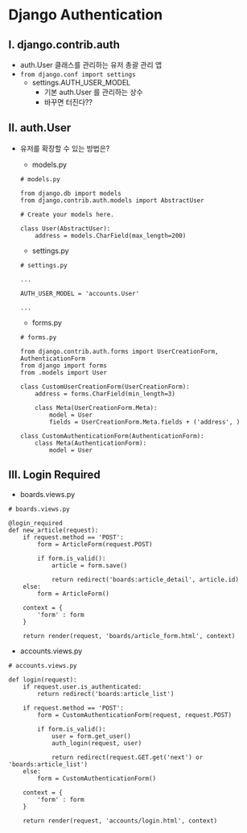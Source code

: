 # Django Authentication

## I. django.contrib.auth

- auth.User 클래스를 관리하는 유저 총괄 관리 앱
- `from django.conf import settings`
  - settings.AUTH_USER_MODEL
    - 기본 auth.User 를 관리하는 상수
    - 바꾸면 터진다??

## II. auth.User

- 유저를 확장할 수 있는 방법은?

  - models.py

  ```
  # models.py
  
  from django.db import models
  from django.contrib.auth.models import AbstractUser
  
  # Create your models here.
  
  class User(AbstractUser):
      address = models.CharField(max_length=200)
  ```

  - settings.py

  ```
  # settings.py
  
  ...
  
  AUTH_USER_MODEL = 'accounts.User'
  
  ...
  ```

  - forms.py

  ```
  # forms.py
  
  from django.contrib.auth.forms import UserCreationForm, AuthenticationForm
  from django import forms
  from .models import User
  
  class CustomUserCreationForm(UserCreationForm):
      address = forms.CharField(min_length=3)
  
      class Meta(UserCreationForm.Meta):
          model = User
          fields = UserCreationForm.Meta.fields + ('address', )
  
  class CustomAuthenticationForm(AuthenticationForm):
      class Meta(AuthenticationForm):
          model = User
  ```

## III. Login Required

- boards.views.py

```
# boards.views.py

@login_required
def new_article(request):
    if request.method == 'POST':
        form = ArticleForm(request.POST)

        if form.is_valid():
            article = form.save()

            return redirect('boards:article_detail', article.id)
    else:
        form = ArticleForm()

    context = {
        'form' : form
    }

    return render(request, 'boards/article_form.html', context)
```

- accounts.views.py

```
# accounts.views.py

def login(request):
    if request.user.is_authenticated:
        return redirect('boards:article_list')

    if request.method == 'POST':
        form = CustomAuthenticationForm(request, request.POST)

        if form.is_valid():
            user = form.get_user()
            auth_login(request, user)

            return redirect(request.GET.get('next') or 'boards:article_list')
    else:
        form = CustomAuthenticationForm()

    context = {
        'form' : form
    }

    return render(request, 'accounts/login.html', context)
```